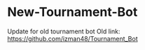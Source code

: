 # New-Tournament-Bot
Update for old tournament bot
Old link: https://github.com/izman48/Tournament_Bot
